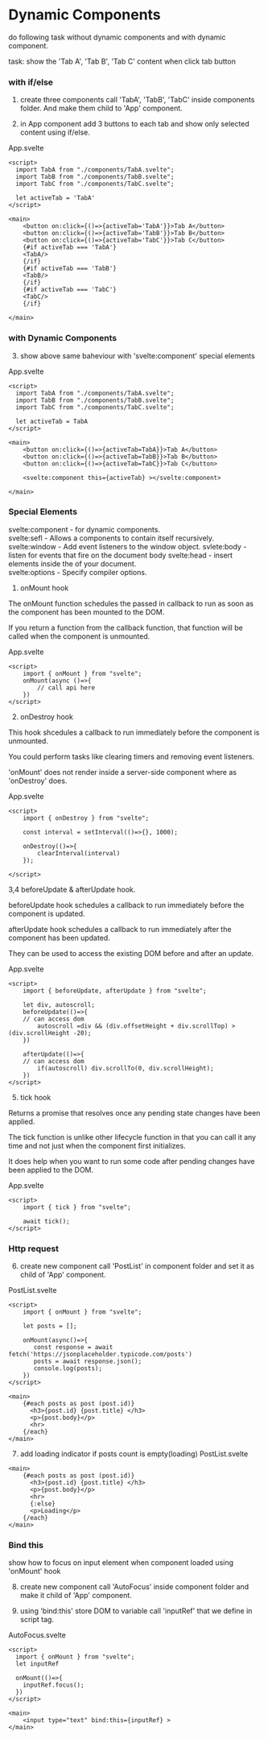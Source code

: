 #  Dynamic Components

  do following task without dynamic components and with dynamic component.  

  task: 
  show the 'Tab A', 'Tab B', 'Tab C' content when click tab button   

### with if/else

1. create three components call 'TabA', 'TabB', 'TabC'  inside components folder. And make them child to 'App' component.

2. in App component add 3 buttons to each tab and show only selected content using if/else. 

App.svelte
```svelte
<script>
  import TabA from "./components/TabA.svelte";
  import TabB from "./components/TabB.svelte";
  import TabC from "./components/TabC.svelte";

  let activeTab = 'TabA'
</script>

<main>
	<button on:click={()=>{activeTab='TabA'}}>Tab A</button>
	<button on:click={()=>{activeTab='TabB'}}>Tab B</button>
	<button on:click={()=>{activeTab='TabC'}}>Tab C</button>
    {#if activeTab === 'TabA'}
	<TabA/>
	{/if}
	{#if activeTab === 'TabB'}
	<TabB/>
	{/if}
	{#if activeTab === 'TabC'}
	<TabC/>
	{/if}

</main>
```


### with Dynamic Components  

3. show above same baheviour with 'svelte:component' special elements

App.svelte
```svelte
<script>
  import TabA from "./components/TabA.svelte";
  import TabB from "./components/TabB.svelte";
  import TabC from "./components/TabC.svelte";

  let activeTab = TabA
</script>

<main>
	<button on:click={()=>{activeTab=TabA}}>Tab A</button>
	<button on:click={()=>{activeTab=TabB}}>Tab B</button>
	<button on:click={()=>{activeTab=TabC}}>Tab C</button>

	<svelte:component this={activeTab} ></svelte:component>

</main>

```

### Special Elements 

svelte:component - for dynamic components.  
svelte:sefl - Allows a components to contain itself recursively.  
svelte:window - Add event listeners to the window object.
svlete:body - listen for events that fire on the document body 
svelte:head - insert elements inside the <head> of your document.  
svelte:options - Specify compiler options.








1. onMount hook   

The onMount function schedules the passed in callback to run as soon as the component has been mounted to the DOM.

If you return a function from the callback function, that function will be called when the component is unmounted. 

App.svelte
```svelte
<script>
	import { onMount } from "svelte";
	onMount(async ()=>{
		// call api here 
	})
</script>
```

2. onDestroy hook   

This hook shcedules a callback to run immediately before the component is unmounted.  

You could perform tasks like clearing timers and removing event listeners.   

'onMount' does not render inside a server-side component where as 'onDestroy' does.    

App.svelte
```svelte
<script>
	import { onDestroy } from "svelte";

	const interval = setInterval(()=>{}, 1000);

	onDestroy(()=>{
		clearInterval(interval)
	});

</script>
```

3,4 beforeUpdate & afterUpdate hook.   

beforeUpdate hook schedules a callback to run immediately before the component is updated.   

afterUpdate hook schedules a callback to run immediately after the component has been updated. 

They can be used to access the existing DOM before and after an update.    


App.svelte
```svelte
<script>
	import { beforeUpdate, afterUpdate } from "svelte";

	let div, autoscroll;
	beforeUpdate(()=>{
    // can access dom
		autoscroll =div && (div.offsetHeight + div.scrollTop) > (div.scrollHeight -20);
	})

	afterUpdate(()=>{
    // can access dom
		if(autoscroll) div.scrollTo(0, div.scrollHeight);
	})
</script>
```

5. tick hook    

Returns a promise that resolves once any pending state changes have been applied.   

The tick function is unlike other lifecycle function in that you can call it any time and not just when the component first initializes.  

It does help when you want to run some code after pending changes have been applied to the DOM.

App.svelte
```svelte
<script>
	import { tick } from "svelte";

	await tick();
</script>
```


### Http request

6. create new component call 'PostList' in component folder and set it as child of 'App' component.  

PostList.svelte
```svelte
<script>
    import { onMount } from "svelte";

    let posts = [];

    onMount(async()=>{
       const response = await fetch('https://jsonplaceholder.typicode.com/posts')
       posts = await response.json();
       console.log(posts);
    })
</script>

<main>
    {#each posts as post (post.id)}
      <h3>{post.id} {post.title} </h3>
      <p>{post.body}</p>
      <hr>
    {/each}
</main>
```

7. add loading indicator if posts count is empty(loading)
PostList.svelte
```svelte
<main>
    {#each posts as post (post.id)}
      <h3>{post.id} {post.title} </h3>
      <p>{post.body}</p>
      <hr>
      {:else} 
      <p>Loading</p>  
    {/each}
</main>
```

### Bind this

show how to focus on input element when component loaded using 'onMount' hook 

8. create new component call 'AutoFocus' inside component folder and make it child of 'App' component. 

9. using 'bind:this' store DOM to variable call 'inputRef' that we define in script tag.

AutoFocus.svelte
```svelte
<script>
  import { onMount } from "svelte";
  let inputRef

  onMount(()=>{
    inputRef.focus();
  })
</script>

<main>
    <input type="text" bind:this={inputRef} >
</main>
```
